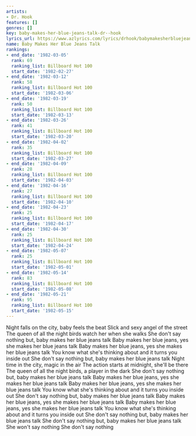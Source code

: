 ```yaml
---
artists:
- Dr. Hook
features: []
genres: []
key: baby-makes-her-blue-jeans-talk-dr--hook
lyrics_url: https://www.azlyrics.com/lyrics/drhook/babymakesherbluejeanstalk.html
name: Baby Makes Her Blue Jeans Talk
rankings:
- end_date: '1982-03-05'
  rank: 69
  ranking_list: Billboard Hot 100
  start_date: '1982-02-27'
- end_date: '1982-03-12'
  rank: 58
  ranking_list: Billboard Hot 100
  start_date: '1982-03-06'
- end_date: '1982-03-19'
  rank: 50
  ranking_list: Billboard Hot 100
  start_date: '1982-03-13'
- end_date: '1982-03-26'
  rank: 41
  ranking_list: Billboard Hot 100
  start_date: '1982-03-20'
- end_date: '1982-04-02'
  rank: 35
  ranking_list: Billboard Hot 100
  start_date: '1982-03-27'
- end_date: '1982-04-09'
  rank: 28
  ranking_list: Billboard Hot 100
  start_date: '1982-04-03'
- end_date: '1982-04-16'
  rank: 27
  ranking_list: Billboard Hot 100
  start_date: '1982-04-10'
- end_date: '1982-04-23'
  rank: 25
  ranking_list: Billboard Hot 100
  start_date: '1982-04-17'
- end_date: '1982-04-30'
  rank: 25
  ranking_list: Billboard Hot 100
  start_date: '1982-04-24'
- end_date: '1982-05-07'
  rank: 25
  ranking_list: Billboard Hot 100
  start_date: '1982-05-01'
- end_date: '1982-05-14'
  rank: 83
  ranking_list: Billboard Hot 100
  start_date: '1982-05-08'
- end_date: '1982-05-21'
  rank: 95
  ranking_list: Billboard Hot 100
  start_date: '1982-05-15'
---
```


Night falls on the city, baby feels the beat
Slick and sexy angel of the street
The queen of all the night birds watch her when she walks
She don't say nothing but, baby makes her blue jeans talk
Baby makes her blue jeans, yes she makes her blue jeans talk
Baby makes her blue jeans, yes she makes her blue jeans talk
You know what she's thinking about and it turns you inside out
She don't say nothing but, baby makes her blue jeans talk
Night time in the city, magic in the air
The action starts at midnight, she'll be there
The queen of all the night birds, a player in the dark
She don't say nothing but, baby makes her blue jeans talk
Baby makes her blue jeans, yes she makes her blue jeans talk
Baby makes her blue jeans, yes she makes her blue jeans talk
You know what she's thinking about and it turns you inside out
She don't say nothing but, baby makes her blue jeans talk
Baby makes her blue jeans, yes she makes her blue jeans talk
Baby makes her blue jeans, yes she makes her blue jeans talk
You know what she's thinking about and it turns you inside out
She don't say nothing but, baby makes her blue jeans talk
She don't say nothing but, baby makes her blue jeans talk
She won't say nothing
She don't say nothing



